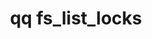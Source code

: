 ---
category: fs
command: fs_list_locks
optional_options:
- alternate: []
  help: The protocol whose locks should be listed
  name: --protocol
  required: true
- alternate: []
  help: The type of lock to list.
  name: --lock-type
  required: true
- alternate: []
  help: File path
  name: --path
  required: false
- alternate: []
  help: File ID
  name: --id
  required: false
- alternate: []
  help: List all locks held by the client with this IP address.
  name: --ip
  required: false
- alternate: []
  help: List all locks held by the client with this hostname. Only available for NLM
    locks.
  name: --hostname
  required: false
- alternate: []
  help: When a file is specified, list locks held on a specific snapshot.
  name: --snapshot
  required: false
- alternate: []
  help: Don't execute additional API calls to obtain file paths and client hostnames
    for results.
  name: --no-resolve
  required: false
- alternate: []
  help: Print a raw JSON response.
  name: --json
  required: false
- alternate: []
  help: Sort results by this attribute.
  name: --sort
  required: false
permalink: /qq-cli-command-guide/fs/fs_list_locks.html
positional_options: []
sidebar: qq_cli_command_reference_sidebar
summary: This section explains how to use the <code>qq fs_list_locks</code> command.
synopsis: List file locks held by clients.
title: qq fs_list_locks
usage: qq fs_list_locks [-h] --protocol {nfs4,nlm,smb} --lock-type {byte-range,share-mode}
  [--path PATH | --id ID | --ip IP | --hostname HOSTNAME] [--snapshot SNAPSHOT] [--no-resolve]
  [--json] [--sort {file,client}]
zendesk_source: qq CLI Command Guide

---